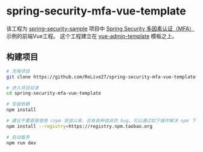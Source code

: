# spring-security-mfa-vue-template

该工程为 [spring-security-sample](https://github.com/ReLive27/spring-security-sample)
项目中 [Spring Security 多因素认证（MFA）](https://github.com/ReLive27/spring-security-sample/tree/master/mfa-login) 示例的前端Vue工程。
这个工程建立在 [vue-admin-template](https://github.com/PanJiaChen/vue-admin-template) 模板之上。

## 构建项目

```bash
# 克隆项目
git clone https://github.com/ReLive27/spring-security-mfa-vue-template.git

# 进入项目目录
cd spring-security-mfa-vue-template

# 安装依赖
npm install

# 建议不要直接使用 cnpm 安装以来，会有各种诡异的 bug。可以通过如下操作解决 npm 下载速度慢的问题
npm install --registry=https://registry.npm.taobao.org

# 启动服务
npm run dev
```



